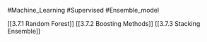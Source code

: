 #Machine_Learning 
#Supervised
#Ensemble_model

[[3.7.1 Random Forest]]
[[3.7.2 Boosting Methods]]
[[3.7.3 Stacking Ensemble]]